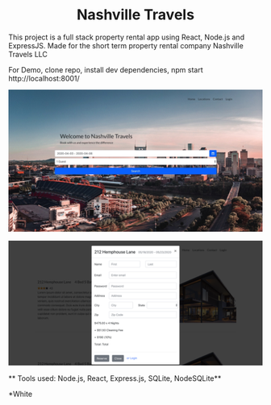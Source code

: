 <h1 align='center'> Nashville Travels </h1>


<p align='left'>This project is a full stack property rental app using React, Node.js and ExpressJS. Made for the short term property rental company Nashville Travels LLC</p>

For Demo, clone repo, install dev dependencies, npm start http://localhost:8001/

![alt text](https://raw.githubusercontent.com/willcofer555/nashville_travels/master/src/img/FEpic.jpeg)

![alt text](https://raw.githubusercontent.com/willcofer555/nashville_travels/master/src/img/bookview.png)

** Tools used: Node.js, React, Express.js, SQLite, NodeSQLite**

*White





